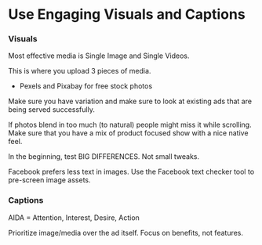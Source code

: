 # Use Engaging Visuals and Captions

### Visuals

Most effective media is Single Image and Single Videos. 

This is where you upload 3 pieces of media.

- Pexels and Pixabay for free stock photos

Make sure you have variation and make sure to look at existing ads that are being served successfully.

If photos blend in too much (to natural) people might miss it while scrolling. Make sure that you have a mix of product focused show with a nice native feel.

In the beginning, test BIG DIFFERENCES. Not small tweaks.

Facebook prefers less text in images. Use the Facebook text checker tool to pre-screen image assets.

### Captions

AIDA = Attention, Interest, Desire, Action

Prioritize image/media over the ad itself. Focus on benefits, not features.